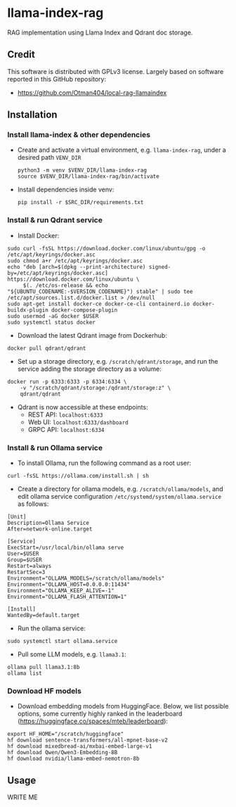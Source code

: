# llama-index-rag
RAG implementation using Llama Index and Qdrant doc storage.

## **Credit**
This software is distributed with GPLv3 license. Largely based on software reported in this GitHub repository:    

- https://github.com/Otman404/local-rag-llamaindex

## **Installation**    

### Install llama-index & other dependencies
* Create and activate a virtual environment, e.g. ```llama-index-rag```, under a desired path ```VENV_DIR```     
  ```
  python3 -m venv $VENV_DIR/llama-index-rag
  source $VENV_DIR/llama-index-rag/bin/activate
  ```   
* Install dependencies inside venv:   
  ```
  pip install -r $SRC_DIR/requirements.txt
  ```

### Install & run Qdrant service
* Install Docker:    
```
sudo curl -fsSL https://download.docker.com/linux/ubuntu/gpg -o /etc/apt/keyrings/docker.asc
sudo chmod a+r /etc/apt/keyrings/docker.asc
echo "deb [arch=$(dpkg --print-architecture) signed-by=/etc/apt/keyrings/docker.asc] https://download.docker.com/linux/ubuntu \
     $(. /etc/os-release && echo "${UBUNTU_CODENAME:-$VERSION_CODENAME}") stable" | sudo tee /etc/apt/sources.list.d/docker.list > /dev/null
sudo apt-get install docker-ce docker-ce-cli containerd.io docker-buildx-plugin docker-compose-plugin
sudo usermod -aG docker $USER
sudo systemctl status docker
```
* Download the latest Qdrant image from Dockerhub:   
```
docker pull qdrant/qdrant
```
* Set up a storage directory, e.g. `/scratch/qdrant/storage`, and run the service adding the storage directory as a volume:
```
docker run -p 6333:6333 -p 6334:6334 \
    -v "/scratch/qdrant/storage:/qdrant/storage:z" \
    qdrant/qdrant
```
* Qdrant is now accessible at these endpoints:   
    - REST API: ```localhost:6333```
    - Web UI: ```localhost:6333/dashboard```
    - GRPC API: ```localhost:6334```

### Install & run Ollama service
* To install Ollama, run the following command as a root user:
```
curl -fsSL https://ollama.com/install.sh | sh
```
* Create a directory for ollama models, e.g. `/scratch/ollama/models`, and edit ollama service configuration `/etc/systemd/system/ollama.service` as follows:
```
[Unit]
Description=Ollama Service
After=network-online.target

[Service]
ExecStart=/usr/local/bin/ollama serve
User=$USER
Group=$USER
Restart=always
RestartSec=3
Environment="OLLAMA_MODELS=/scratch/ollama/models"
Environment="OLLAMA_HOST=0.0.0.0:11434"
Environment="OLLAMA_KEEP_ALIVE=-1"
Environment="OLLAMA_FLASH_ATTENTION=1"

[Install]
WantedBy=default.target
```

* Run the ollama service:
```
sudo systemctl start ollama.service
```

* Pull some LLM models, e.g. ```llama3.1```:
```
ollama pull llama3.1:8b
ollama list
```

### Download HF models    
* Download embedding models from HuggingFace. Below, we list possible options, some currently highly ranked in the leaderboard (https://huggingface.co/spaces/mteb/leaderboard):   
```
export HF_HOME="/scratch/huggingface"
hf download sentence-transformers/all-mpnet-base-v2
hf download mixedbread-ai/mxbai-embed-large-v1
hf download Qwen/Qwen3-Embedding-8B
hf download nvidia/llama-embed-nemotron-8b
```

## **Usage**  
WRITE ME   
